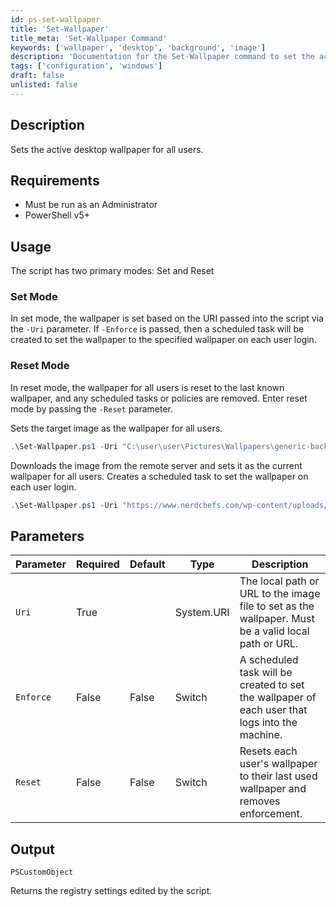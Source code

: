 ```yaml
---
id: ps-set-wallpaper
title: 'Set-Wallpaper'
title_meta: 'Set-Wallpaper Command'
keywords: ['wallpaper', 'desktop', 'background', 'image']
description: 'Documentation for the Set-Wallpaper command to set the active desktop wallpaper for all users.'
tags: ['configuration', 'windows']
draft: false
unlisted: false
---
```

## Description
Sets the active desktop wallpaper for all users.

## Requirements
- Must be run as an Administrator
- PowerShell v5+

## Usage
The script has two primary modes: Set and Reset

### Set Mode
In set mode, the wallpaper is set based on the URI passed into the script via the `-Uri` parameter. If `-Enforce` is passed, then a scheduled task will be created to set the wallpaper to the specified wallpaper on each user login.

### Reset Mode
In reset mode, the wallpaper for all users is reset to the last known wallpaper, and any scheduled tasks or policies are removed. Enter reset mode by passing the `-Reset` parameter.


Sets the target image as the wallpaper for all users.

```powershell
.\Set-Wallpaper.ps1 -Uri "C:\user\user\Pictures\Wallpapers\generic-background.jpg"
```

Downloads the image from the remote server and sets it as the current wallpaper for all users. Creates a scheduled task to set the wallpaper on each user login.

```powershell
.\Set-Wallpaper.ps1 -Uri "https://www.nerdchefs.com/wp-content/uploads/2020/07/generic-background.jpg" -Enforce
```

## Parameters
| Parameter | Required | Default | Type       | Description                                                                                         |
| --------- | -------- | ------- | ---------- | --------------------------------------------------------------------------------------------------- |
| `Uri`     | True     |         | System.URI | The local path or URL to the image file to set as the wallpaper. Must be a valid local path or URL. |
| `Enforce` | False    | False   | Switch     | A scheduled task will be created to set the wallpaper of each user that logs into the machine.      |
| `Reset`   | False    | False   | Switch     | Resets each user's wallpaper to their last used wallpaper and removes enforcement.                  |

## Output
`PSCustomObject`

Returns the registry settings edited by the script.
